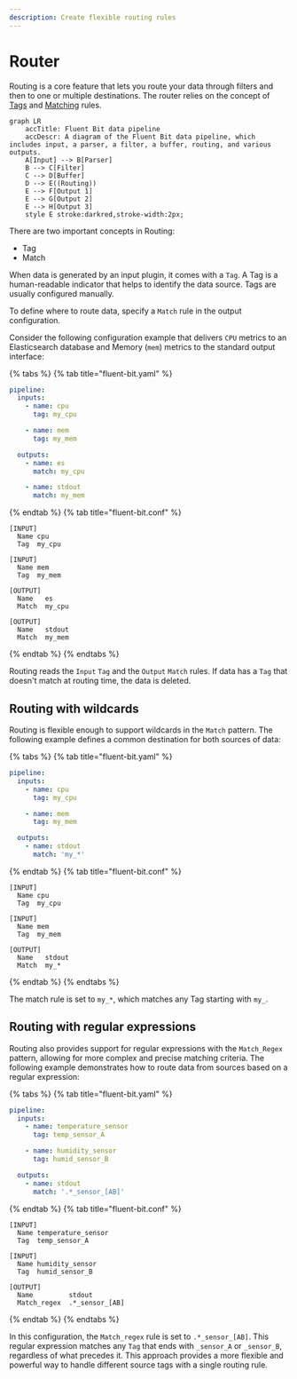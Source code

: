 ```yaml
---
description: Create flexible routing rules
---
```


# Router

Routing is a core feature that lets you route your data through filters and then to one or multiple destinations. The router relies on the concept of [Tags](../concepts/key-concepts.md) and [Matching](../key-concepts.md) rules.

```mermaid
graph LR
    accTitle: Fluent Bit data pipeline
    accDescr: A diagram of the Fluent Bit data pipeline, which includes input, a parser, a filter, a buffer, routing, and various outputs.
    A[Input] --> B[Parser]
    B --> C[Filter]
    C --> D[Buffer]
    D --> E((Routing))
    E --> F[Output 1]
    E --> G[Output 2]
    E --> H[Output 3]
    style E stroke:darkred,stroke-width:2px;
```

There are two important concepts in Routing:

- Tag
- Match

When data is generated by an input plugin, it comes with a `Tag`. A Tag is a human-readable indicator that helps to identify the data source. Tags are usually configured manually.

To define where to route data, specify a `Match` rule in the output configuration.

Consider the following configuration example that delivers `CPU` metrics to an Elasticsearch database and Memory (`mem`) metrics to the standard output interface:

{% tabs %}
{% tab title="fluent-bit.yaml" %}

```yaml
pipeline:
  inputs:
    - name: cpu
      tag: my_cpu

    - name: mem
      tag: my_mem

  outputs:
    - name: es
      match: my_cpu

    - name: stdout
      match: my_mem
```

{% endtab %}
{% tab title="fluent-bit.conf" %}

```text
[INPUT]
  Name cpu
  Tag  my_cpu

[INPUT]
  Name mem
  Tag  my_mem

[OUTPUT]
  Name   es
  Match  my_cpu

[OUTPUT]
  Name   stdout
  Match  my_mem
```

{% endtab %}
{% endtabs %}

Routing reads the `Input` `Tag` and the `Output` `Match` rules. If data has a `Tag` that doesn't match at routing time, the data is deleted.

## Routing with wildcards

Routing is flexible enough to support wildcards in the `Match` pattern. The following example defines a common destination for both sources of data:

{% tabs %}
{% tab title="fluent-bit.yaml" %}

```yaml
pipeline:
  inputs:
    - name: cpu
      tag: my_cpu

    - name: mem
      tag: my_mem

  outputs:
    - name: stdout
      match: 'my_*'
```

{% endtab %}
{% tab title="fluent-bit.conf" %}

```text
[INPUT]
  Name cpu
  Tag  my_cpu

[INPUT]
  Name mem
  Tag  my_mem

[OUTPUT]
  Name   stdout
  Match  my_*
```

{% endtab %}
{% endtabs %}

The match rule is set to `my_*`, which matches any Tag starting with `my_`.

## Routing with regular expressions

Routing also provides support for regular expressions with the `Match_Regex` pattern, allowing for more complex and precise matching criteria. The following example demonstrates how to route data from sources based on a regular expression:

{% tabs %}
{% tab title="fluent-bit.yaml" %}

```yaml
pipeline:
  inputs:
    - name: temperature_sensor
      tag: temp_sensor_A

    - name: humidity_sensor
      tag: humid_sensor_B

  outputs:
    - name: stdout
      match: '.*_sensor_[AB]'
```

{% endtab %}
{% tab title="fluent-bit.conf" %}

```text
[INPUT]
  Name temperature_sensor
  Tag  temp_sensor_A

[INPUT]
  Name humidity_sensor
  Tag  humid_sensor_B

[OUTPUT]
  Name         stdout
  Match_regex  .*_sensor_[AB]
```

{% endtab %}
{% endtabs %}

In this configuration, the `Match_regex` rule is set to `.*_sensor_[AB]`. This
regular expression matches any `Tag` that ends with `_sensor_A` or `_sensor_B`,
regardless of what precedes it. This approach provides a more flexible and powerful
way to handle different source tags with a single routing rule.
